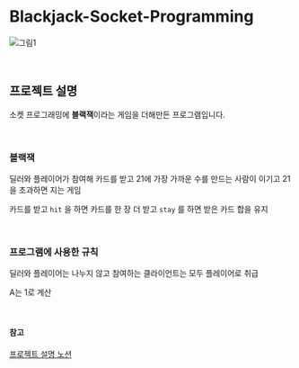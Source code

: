 

# Blackjack-Socket-Programming
![그림1](https://github.com/LEEHYEYEONG/Blackjack-Socket-Programming/assets/76934619/461b3ed3-6a18-48d5-8e40-abe85f717dd2)

<br>

## 프로젝트 설명

소켓 프로그래밍에 **블랙잭**이라는 게임을 더해만든 프로그램입니다. 

<br>

### 블랙잭

딜러와 플레이어가 참여해 카드를 받고 21에 가장 가까운 수를 만드는 사람이 이기고 21을 초과하면 지는 게임

카드를 받고 `hit` 을 하면 카드를 한 장 더 받고 `stay` 를 하면 받은 카드 합을 유지

<br>

### 프로그램에 사용한 규칙

딜러와 플레이어는 나누지 않고 참여하는 클라이언트는 모두 플레이어로 취급

A는 1로 계산

<br>

#### 참고 
[프로젝트 설명 노션](https://www.notion.so/56db5c22559146ec947dc7b646e510a0)

